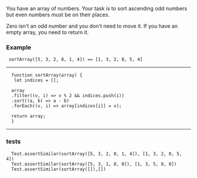 You have an array of numbers.
Your task is to sort ascending odd numbers but even numbers must be on their places.

Zero isn't an odd number and you don't need to move it. If you have an empty array, you need to return it.

 ### Example

```  sortArray([5, 3, 2, 8, 1, 4]) == [1, 3, 2, 8, 5, 4] ```

-------
```
  function sortArray(array) {
   let indices = [];

  array
  .filter((v, i) => v % 2 && indices.push(i))
  .sort((a, b) => a - b)
  .forEach((v, i) => array[indices[i]] = v);

  return array;
  }
```
----------
### tests
```
  Test.assertSimilar(sortArray([5, 3, 2, 8, 1, 4]), [1, 3, 2, 8, 5, 4])
  Test.assertSimilar(sortArray([5, 3, 1, 8, 0]), [1, 3, 5, 8, 0])
  Test.assertSimilar(sortArray([]),[])
```

